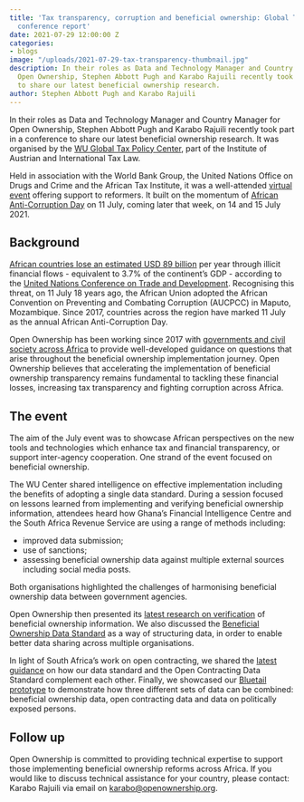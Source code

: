 ```yaml
---
title: 'Tax transparency, corruption and beneficial ownership: Global Tax Policy Center
  conference report'
date: 2021-07-29 12:00:00 Z
categories:
- blogs
image: "/uploads/2021-07-29-tax-transparency-thumbnail.jpg"
description: In their roles as Data and Technology Manager and Country Manager for
  Open Ownership, Stephen Abbott Pugh and Karabo Rajuili recently took part in a conference
  to share our latest beneficial ownership research.
author: Stephen Abbott Pugh and Karabo Rajuili
---
```


In their roles as Data and Technology Manager and Country Manager for Open Ownership, Stephen Abbott Pugh and Karabo Rajuili recently took part in a conference to share our latest beneficial ownership research. It was organised by the [WU Global Tax Policy Center](https://www.wu.ac.at/en/taxlaw/institute/gtpc), part of the Institute of Austrian and International Tax Law.

Held in association with the World Bank Group, the United Nations Office on Drugs and Crime and the African Tax Institute, it was a well-attended [virtual event](https://www.wu.ac.at/fileadmin/wu/d/i/taxlaw/institute/WU_Global_Tax_Policy_Center/TT_C/Agenda_Conference_14-15_July_2021.pdf) offering support to reformers. It built on the momentum of [African Anti-Corruption Day](https://www.opengovpartnership.org/stories/accelerating-beneficial-ownership-transparency-in-africa/) on 11 July, coming later that week, on 14 and 15 July 2021.

## Background

[African countries lose an estimated USD 89 billion](https://unctad.org/news/africa-could-gain-89-billion-annually-curbing-illicit-financial-flows) per year through illicit financial flows - equivalent to 3.7% of the continent’s GDP - according to the [United Nations Conference on Trade and Development](https://unctad.org/system/files/official-document/aldcafrica2020_en.pdf). Recognising this threat, on 11 July 18 years ago, the African Union adopted the African Convention on Preventing and Combating Corruption (AUCPCC) in Maputo, Mozambique. Since 2017, countries across the region have marked 11 July as the annual African Anti-Corruption Day. 

Open Ownership has been working since 2017 with [governments and civil society across Africa](https://www.openownership.org/blogs/beneficial-ownership-reform-in-africa-progress-in-ghana-kenya-and-nigeria/) to provide well-developed guidance on questions that arise throughout the beneficial ownership implementation journey. Open Ownership believes that accelerating the implementation of beneficial ownership transparency remains fundamental to tackling these financial losses, increasing tax transparency and fighting corruption across Africa. 

## The event

The aim of the July event was to showcase African perspectives on the new tools and technologies which enhance tax and financial transparency, or support inter-agency cooperation. One strand of the event focused on beneficial ownership.

The WU Center shared intelligence on effective implementation including the benefits of adopting a single data standard. During a session focused on lessons learned from implementing and verifying beneficial ownership information, attendees heard how Ghana’s Financial Intelligence Centre and the South Africa Revenue Service are using a range of methods including:

* improved data submission;
* use of sanctions;
* assessing beneficial ownership data against multiple external sources including social media posts.

Both organisations highlighted the challenges of harmonising beneficial ownership data between government agencies.

Open Ownership then presented its [latest research on verification](https://www.openownership.org/uploads/oo-briefing-verification-briefing-2020-05.pdf) of beneficial ownership information. We also discussed the [Beneficial Ownership Data Standard](http://standard.openownership.org/en/0.2.0/) as a way of structuring data, in order to enable better data sharing across multiple organisations. 

In light of South Africa’s work on open contracting, we shared the [latest guidance](https://standard.open-contracting.org/latest/en/guidance/map/beneficial_ownership/) on how our data standard and the Open Contracting Data Standard complement each other. Finally, we showcased our [Bluetail prototype](https://www.openownership.org/blogs/tps-prototyping/) to demonstrate how three different sets of data can be combined: beneficial ownership data, open contracting data and data on politically exposed persons.

## Follow up

Open Ownership is committed to providing technical expertise to support those implementing beneficial ownership reforms across Africa. If you would like to discuss technical assistance for your country, please contact: Karabo Rajuili via email on <karabo@openownership.org>.
